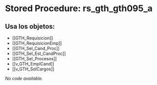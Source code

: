 # Stored Procedure: rs_gth_gth095_a

## Usa los objetos:
- [[GTH_Requisicion]]
- [[GTH_RequisicionEmp]]
- [[GTH_Sel_Cand_Proc]]
- [[GTH_Sel_Est_CandProc]]
- [[GTH_Sel_Procesos]]
- [[v_GTH_EmplCand]]
- [[v_GTH_SolCargos]]

*No code available.*
